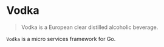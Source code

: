 # Vodka

> Vodka is a European clear distilled alcoholic beverage.

`Vodka` is a micro services framework for Go.
